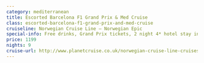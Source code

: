 ```yaml
---
category: mediterranean
title: Escorted Barcelona F1 Grand Prix & Med Cruise
class: escorted-barcelona-f1-grand-prix-and-med-cruise
cruiseline: Norwegian Cruise Line – Norwegian Epic
special-info: Free drinks, Grand Prix tickets, 2 night 4* hotel stay in Barcelona
price: 1199
nights: 9
cruise-url: http://www.planetcruise.co.uk/norwegian-cruise-line-cruises/norwegian-epic/07-May-2017/120394?utm_medium=referral&utm_source=secret-escapes&utm_campaign=website
---
```

